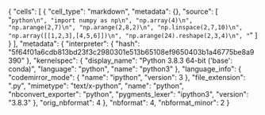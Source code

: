 {
 "cells": [
  {
   "cell_type": "markdown",
   "metadata": {},
   "source": [
    "```python\n",
    "import numpy as np\n",
    "np.array(4)\n",
    "np.arange(2,7)\n",
    "np.arange(2,8,2)\n",
    "np.linspace(2,7,10)\n",
    "np.array([[1,2,3],[4,5,6]])\n",
    "np.arange(24).reshape(2,3,4)\n",
    "```"
   ]
  }
 ],
 "metadata": {
  "interpreter": {
   "hash": "5f64f01a6cdb813bd23f3c2980301e513b65108ef9650403b1a46775be8a9390"
  },
  "kernelspec": {
   "display_name": "Python 3.8.3 64-bit ('base': conda)",
   "language": "python",
   "name": "python3"
  },
  "language_info": {
   "codemirror_mode": {
    "name": "ipython",
    "version": 3
   },
   "file_extension": ".py",
   "mimetype": "text/x-python",
   "name": "python",
   "nbconvert_exporter": "python",
   "pygments_lexer": "ipython3",
   "version": "3.8.3"
  },
  "orig_nbformat": 4
 },
 "nbformat": 4,
 "nbformat_minor": 2
}
